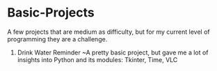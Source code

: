 # Basic-Projects
A few projects that are medium as difficulty, but for my current level of programming they are a challenge.

1) Drink Water Reminder
~A pretty basic project, but gave me a lot of insights into Python and its modules: Tkinter, Time, VLC
